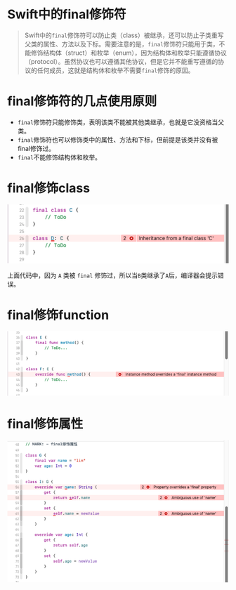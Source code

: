 # Swift中的final修饰符

> ​		Swift中的`final`修饰符可以防止类（class）被继承，还可以防止子类重写父类的属性、方法以及下标。需要注意的是，`final`修饰符只能用于类，不能修饰结构体（struct）和枚举（enum），因为结构体和枚举只能遵循协议（protocol）。虽然协议也可以遵循其他协议，但是它并不能重写遵循的协议的任何成员，这就是结构体和枚举不需要`final`修饰的原因。



# final修饰符的几点使用原则

- `final`修饰符只能修饰类，表明该类不能被其他类继承，也就是它没资格当父类。
- `final`修饰符也可以修饰类中的属性、方法和下标，但前提是该类并没有被final修饰过。
- `final`不能修饰结构体和枚举。



# final修饰class

![](images/001.png)

上面代码中，因为 `A` 类被 `final` 修饰过，所以当`B`类继承了`A`后，编译器会提示错误。



# final修饰function

![](images/002.png)



# final修饰属性

![](images/003.png)
